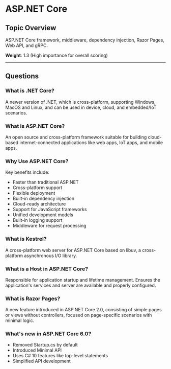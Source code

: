 # ASP.NET Core
<!-- File: interview-agent/technologies/csharp/questions/aspnet-core.md -->

## Topic Overview
ASP.NET Core framework, middleware, dependency injection, Razor Pages, Web API, and gRPC.

**Weight**: 1.3 (High importance for overall scoring)

---

## Questions

### What is .NET Core?
A newer version of .NET, which is cross-platform, supporting Windows, MacOS and Linux, and can be used in device, cloud, and embedded/IoT scenarios.

### What is ASP.NET Core?
An open source and cross-platform framework suitable for building cloud-based internet-connected applications like web apps, IoT apps, and mobile apps.

### Why Use ASP.NET Core?
Key benefits include:
- Faster than traditional ASP.NET
- Cross-platform support
- Flexible deployment
- Built-in dependency injection
- Cloud-ready architecture
- Support for JavaScript frameworks
- Unified development models
- Built-in logging support
- Middleware for request processing

### What is Kestrel?
A cross-platform web server for ASP.NET Core based on libuv, a cross-platform asynchronous I/O library.

### What is a Host in ASP.NET Core?
Responsible for application startup and lifetime management. Ensures the application's services and server are available and properly configured.

### What is Razor Pages?
A new feature introduced in ASP.NET Core 2.0, consisting of simple pages or views without controllers, focused on page-specific scenarios with minimal logic.

### What's new in ASP.NET Core 6.0?
- Removed Startup.cs by default
- Introduced Minimal API
- Uses C# 10 features like top-level statements
- Simplified API development
